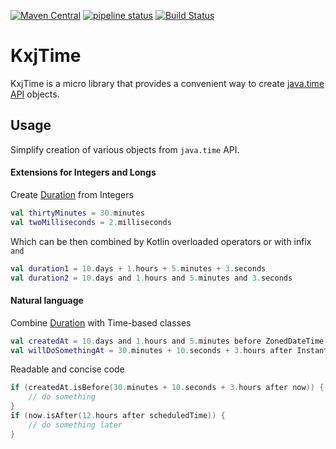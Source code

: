 [![Maven Central](https://maven-badges.herokuapp.com/maven-central/com.sandjelkovic.kxjtime/kxjtime/badge.svg)](https://maven-badges.herokuapp.com/maven-central/com.sandjelkovic.kxjtime/kxjtime/)
[![pipeline status](https://gitlab.com/sandjelkovic/kxjtime/badges/develop/pipeline.svg)](https://gitlab.com/sandjelkovic/kxjtime/commits/develop)
[![Build Status](https://travis-ci.com/sandjelkovic/kxjtime.svg?branch=master)](https://travis-ci.com/sandjelkovic/kxjtime)

# KxjTime
KxjTime is a micro library that provides a convenient way to create [java.time API](https://docs.oracle.com/javase/8/docs/api/java/time/package-summary.html) objects.

## Usage
Simplify creation of various objects from `java.time` API.
#### Extensions for Integers and Longs 
Create [Duration](https://docs.oracle.com/javase/8/docs/api/java/time/Duration.html) from Integers
```kotlin
val thirtyMinutes = 30.minutes
val twoMilliseconds = 2.milliseconds
```
Which can be then combined by Kotlin overloaded operators or with infix `and`
```kotlin
val duration1 = 10.days + 1.hours + 5.minutes + 3.seconds
val duration2 = 10.days and 1.hours and 5.minutes and 3.seconds
```
#### Natural language 
Combine [Duration](https://docs.oracle.com/javase/8/docs/api/java/time/Duration.html) with Time-based classes 
```kotlin
val createdAt = 10.days and 1.hours and 5.minutes before ZonedDateTime.now()
val willDoSomethingAt = 30.minutes + 10.seconds + 3.hours after Instant.now()
```
Readable and concise code
```kotlin
if (createdAt.isBefore(30.minutes + 10.seconds + 3.hours after now)) {
    // do something
}
if (now.isAfter(12.hours after scheduledTime)) {
    // do something later
}
```
